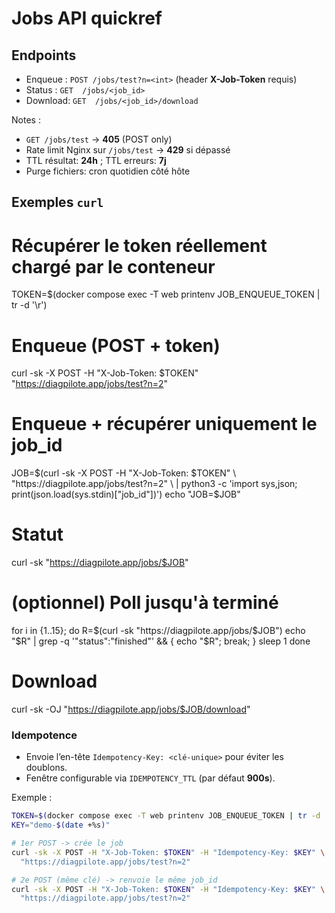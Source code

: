 # Jobs API quickref

## Endpoints
- Enqueue : `POST /jobs/test?n=<int>` (header **X-Job-Token** requis)
- Status  : `GET  /jobs/<job_id>`
- Download: `GET  /jobs/<job_id>/download`

Notes :
- `GET /jobs/test` → **405** (POST only)
- Rate limit Nginx sur `/jobs/test` → **429** si dépassé
- TTL résultat: **24h** ; TTL erreurs: **7j**
- Purge fichiers: cron quotidien côté hôte

## Exemples `curl`

# Récupérer le token réellement chargé par le conteneur
TOKEN=$(docker compose exec -T web printenv JOB_ENQUEUE_TOKEN | tr -d '\r')

# Enqueue (POST + token)
curl -sk -X POST -H "X-Job-Token: $TOKEN" \
  "https://diagpilote.app/jobs/test?n=2"

# Enqueue + récupérer uniquement le job_id
JOB=$(curl -sk -X POST -H "X-Job-Token: $TOKEN" \
  "https://diagpilote.app/jobs/test?n=2" \
  | python3 -c 'import sys,json; print(json.load(sys.stdin)["job_id"])')
echo "JOB=$JOB"

# Statut
curl -sk "https://diagpilote.app/jobs/$JOB"

# (optionnel) Poll jusqu'à terminé
for i in {1..15}; do
  R=$(curl -sk "https://diagpilote.app/jobs/$JOB")
  echo "$R" | grep -q '"status":"finished"' && { echo "$R"; break; }
  sleep 1
done

# Download
curl -sk -OJ "https://diagpilote.app/jobs/$JOB/download"
### Idempotence
- Envoie l’en-tête `Idempotency-Key: <clé-unique>` pour éviter les doublons.
- Fenêtre configurable via `IDEMPOTENCY_TTL` (par défaut **900s**).

Exemple :
```bash
TOKEN=$(docker compose exec -T web printenv JOB_ENQUEUE_TOKEN | tr -d '\r')
KEY="demo-$(date +%s)"

# 1er POST -> crée le job
curl -sk -X POST -H "X-Job-Token: $TOKEN" -H "Idempotency-Key: $KEY" \
  "https://diagpilote.app/jobs/test?n=2"

# 2e POST (même clé) -> renvoie le même job_id
curl -sk -X POST -H "X-Job-Token: $TOKEN" -H "Idempotency-Key: $KEY" \
  "https://diagpilote.app/jobs/test?n=2"

```
